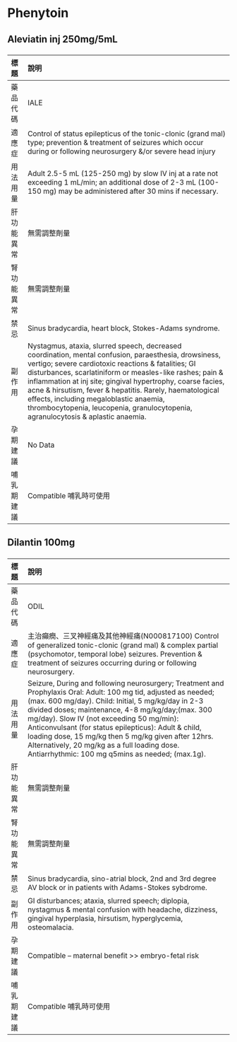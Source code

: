 # Phenytoin

## Aleviatin inj 250mg/5mL

##### 

| 標題       | 說明                                                                                                                                                                                                                                                                                                                                                                                                                                                                               |
|:-----------|:-----------------------------------------------------------------------------------------------------------------------------------------------------------------------------------------------------------------------------------------------------------------------------------------------------------------------------------------------------------------------------------------------------------------------------------------------------------------------------------|
| 藥品代碼   | IALE                                                                                                                                                                                                                                                                                                                                                                                                                                                                               |
| 適應症     | Control of status epilepticus of the tonic-clonic (grand mal) type; prevention & treatment of seizures which occur during or following neurosurgery &/or severe head injury                                                                                                                                                                                                                                                                                                        |
| 用法用量   | Adult 2.5-5 mL (125-250 mg) by slow IV inj at a rate not exceeding 1 mL/min; an additional dose of 2-3 mL (100-150 mg) may be administered after 30 mins if necessary.                                                                                                                                                                                                                                                                                                             |
| 肝功能異常 | 無需調整劑量                                                                                                                                                                                                                                                                                                                                                                                                                                                                       |
| 腎功能異常 | 無需調整劑量                                                                                                                                                                                                                                                                                                                                                                                                                                                                       |
| 禁忌       | Sinus bradycardia, heart block, Stokes-Adams syndrome.                                                                                                                                                                                                                                                                                                                                                                                                                             |
| 副作用     | Nystagmus, ataxia, slurred speech, decreased coordination, mental confusion, paraesthesia, drowsiness, vertigo; severe cardiotoxic reactions & fatalities; GI disturbances, scarlatiniform or measles-like rashes; pain & inflammation at inj site; gingival hypertrophy, coarse facies, acne & hirsutism, fever & hepatitis. Rarely, haematological effects, including megaloblastic anaemia, thrombocytopenia, leucopenia, granulocytopenia, agranulocytosis & aplastic anaemia. |
| 孕期建議   | No Data                                                                                                                                                                                                                                                                                                                                                                                                                                                                            |
| 哺乳期建議 | Compatible 哺乳時可使用                                                                                                                                                                                                                                                                                                                                                                                                                                                            |

## Dilantin 100mg

##### 

| 標題       | 說明                                                                                                                                                                                                                                                                                                                                                                                                                                                                                       |
|:-----------|:-------------------------------------------------------------------------------------------------------------------------------------------------------------------------------------------------------------------------------------------------------------------------------------------------------------------------------------------------------------------------------------------------------------------------------------------------------------------------------------------|
| 藥品代碼   | ODIL                                                                                                                                                                                                                                                                                                                                                                                                                                                                                       |
| 適應症     | 主治癲癇、三叉神經痛及其他神經痛(N000817100) Control of generalized tonic-clonic (grand mal) & complex partial (psychomotor, temporal lobe) seizures. Prevention & treatment of seizures occurring during or following neurosurgery.                                                                                                                                                                                                                                                       |
| 用法用量   | Seizure, During and following neurosurgery; Treatment and Prophylaxis Oral: Adult: 100 mg tid, adjusted as needed; (max. 600 mg/day). Child: Initial, 5 mg/kg/day in 2-3 divided doses; maintenance, 4-8 mg/kg/day;(max. 300 mg/day). Slow IV (not exceeding 50 mg/min): Anticonvulsant (for status epilepticus): Adult & child, loading dose, 15 mg/kg then 5 mg/kg given after 12hrs. Alternatively, 20 mg/kg as a full loading dose. Antiarrhythmic: 100 mg q5mins as needed; (max.1g). |
| 肝功能異常 | 無需調整劑量                                                                                                                                                                                                                                                                                                                                                                                                                                                                               |
| 腎功能異常 | 無需調整劑量                                                                                                                                                                                                                                                                                                                                                                                                                                                                               |
| 禁忌       | Sinus bradycardia, sino-atrial block, 2nd and 3rd degree AV block or in patients with Adams-Stokes sybdrome.                                                                                                                                                                                                                                                                                                                                                                               |
| 副作用     | GI disturbances; ataxia, slurred speech; diplopia, nystagmus & mental confusion with headache, dizziness, gingival hyperplasia, hirsutism, hyperglycemia, osteomalacia.                                                                                                                                                                                                                                                                                                                    |
| 孕期建議   | Compatible – maternal benefit >> embryo-fetal risk                                                                                                                                                                                                                                                                                                                                                                                                                                         |
| 哺乳期建議 | Compatible 哺乳時可使用                                                                                                                                                                                                                                                                                                                                                                                                                                                                    |

